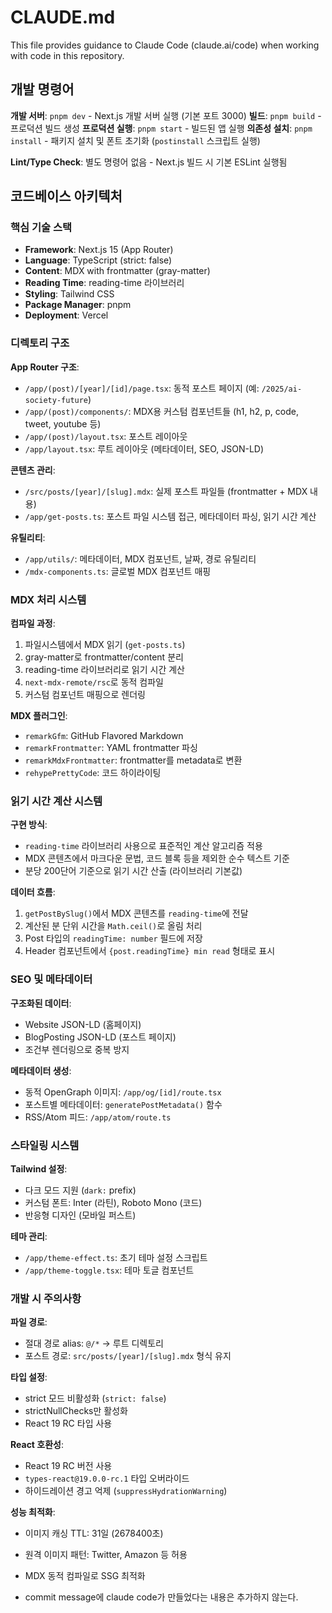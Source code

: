 # CLAUDE.md

This file provides guidance to Claude Code (claude.ai/code) when working with code in this repository.

## 개발 명령어

**개발 서버**: `pnpm dev` - Next.js 개발 서버 실행 (기본 포트 3000)
**빌드**: `pnpm build` - 프로덕션 빌드 생성
**프로덕션 실행**: `pnpm start` - 빌드된 앱 실행
**의존성 설치**: `pnpm install` - 패키지 설치 및 폰트 초기화 (`postinstall` 스크립트 실행)

**Lint/Type Check**: 별도 명령어 없음 - Next.js 빌드 시 기본 ESLint 실행됨

## 코드베이스 아키텍처

### 핵심 기술 스택

- **Framework**: Next.js 15 (App Router)
- **Language**: TypeScript (strict: false)
- **Content**: MDX with frontmatter (gray-matter)
- **Reading Time**: reading-time 라이브러리
- **Styling**: Tailwind CSS
- **Package Manager**: pnpm
- **Deployment**: Vercel

### 디렉토리 구조

**App Router 구조**:

- `/app/(post)/[year]/[id]/page.tsx`: 동적 포스트 페이지 (예: `/2025/ai-society-future`)
- `/app/(post)/components/`: MDX용 커스텀 컴포넌트들 (h1, h2, p, code, tweet, youtube 등)
- `/app/(post)/layout.tsx`: 포스트 레이아웃
- `/app/layout.tsx`: 루트 레이아웃 (메타데이터, SEO, JSON-LD)

**콘텐츠 관리**:

- `/src/posts/[year]/[slug].mdx`: 실제 포스트 파일들 (frontmatter + MDX 내용)
- `/app/get-posts.ts`: 포스트 파일 시스템 접근, 메타데이터 파싱, 읽기 시간 계산

**유틸리티**:

- `/app/utils/`: 메타데이터, MDX 컴포넌트, 날짜, 경로 유틸리티
- `/mdx-components.ts`: 글로벌 MDX 컴포넌트 매핑

### MDX 처리 시스템

**컴파일 과정**:

1. 파일시스템에서 MDX 읽기 (`get-posts.ts`)
2. gray-matter로 frontmatter/content 분리
3. reading-time 라이브러리로 읽기 시간 계산
4. `next-mdx-remote/rsc`로 동적 컴파일
5. 커스텀 컴포넌트 매핑으로 렌더링

**MDX 플러그인**:

- `remarkGfm`: GitHub Flavored Markdown
- `remarkFrontmatter`: YAML frontmatter 파싱
- `remarkMdxFrontmatter`: frontmatter를 metadata로 변환
- `rehypePrettyCode`: 코드 하이라이팅

### 읽기 시간 계산 시스템

**구현 방식**:

- `reading-time` 라이브러리 사용으로 표준적인 계산 알고리즘 적용
- MDX 콘텐츠에서 마크다운 문법, 코드 블록 등을 제외한 순수 텍스트 기준
- 분당 200단어 기준으로 읽기 시간 산출 (라이브러리 기본값)

**데이터 흐름**:

1. `getPostBySlug()`에서 MDX 콘텐츠를 `reading-time`에 전달
2. 계산된 분 단위 시간을 `Math.ceil()`로 올림 처리
3. Post 타입의 `readingTime: number` 필드에 저장
4. Header 컴포넌트에서 `{post.readingTime} min read` 형태로 표시

### SEO 및 메타데이터

**구조화된 데이터**:

- Website JSON-LD (홈페이지)
- BlogPosting JSON-LD (포스트 페이지)
- 조건부 렌더링으로 중복 방지

**메타데이터 생성**:

- 동적 OpenGraph 이미지: `/app/og/[id]/route.tsx`
- 포스트별 메타데이터: `generatePostMetadata()` 함수
- RSS/Atom 피드: `/app/atom/route.ts`

### 스타일링 시스템

**Tailwind 설정**:

- 다크 모드 지원 (`dark:` prefix)
- 커스텀 폰트: Inter (라틴), Roboto Mono (코드)
- 반응형 디자인 (모바일 퍼스트)

**테마 관리**:

- `/app/theme-effect.ts`: 초기 테마 설정 스크립트
- `/app/theme-toggle.tsx`: 테마 토글 컴포넌트

### 개발 시 주의사항

**파일 경로**:

- 절대 경로 alias: `@/*` → 루트 디렉토리
- 포스트 경로: `src/posts/[year]/[slug].mdx` 형식 유지

**타입 설정**:

- strict 모드 비활성화 (`strict: false`)
- strictNullChecks만 활성화
- React 19 RC 타입 사용

**React 호환성**:

- React 19 RC 버전 사용
- `types-react@19.0.0-rc.1` 타입 오버라이드
- 하이드레이션 경고 억제 (`suppressHydrationWarning`)

**성능 최적화**:

- 이미지 캐싱 TTL: 31일 (2678400초)
- 원격 이미지 패턴: Twitter, Amazon 등 허용
- MDX 동적 컴파일로 SSG 최적화

- commit message에 claude code가 만들었다는 내용은 추가하지 않는다.